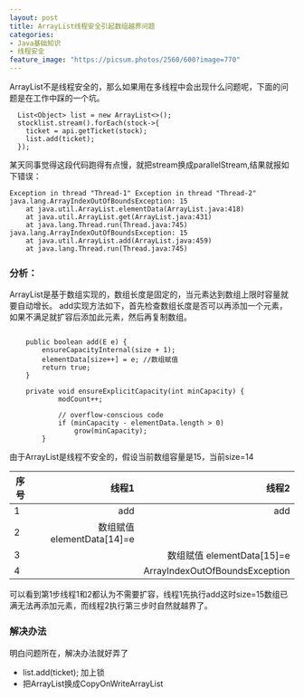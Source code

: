 ```yaml
---
layout: post
title: ArrayList线程安全引起数组越界问题
categories:
- Java基础知识
- 线程安全
feature_image: "https://picsum.photos/2560/600?image=770"
---
```


ArrayList不是线程安全的，那么如果用在多线程中会出现什么问题呢，下面的问题是在工作中踩的一个坑。

```
  List<Object> list = new ArrayList<>();
  stocklist.stream().forEach(stock->{
    ticket = api.getTicket(stock);
    list.add(ticket);
  });
 ```
 
 某天同事觉得这段代码跑得有点慢，就把stream换成parallelStream,结果就报如下错误：
 
 ```
 Exception in thread "Thread-1" Exception in thread "Thread-2" java.lang.ArrayIndexOutOfBoundsException: 15
     at java.util.ArrayList.elementData(ArrayList.java:418)
     at java.util.ArrayList.get(ArrayList.java:431)
     at java.lang.Thread.run(Thread.java:745)
 java.lang.ArrayIndexOutOfBoundsException: 15
     at java.util.ArrayList.add(ArrayList.java:459)
     at java.lang.Thread.run(Thread.java:745)
```


### 分析：

ArrayList是基于数组实现的，数组长度是固定的，当元素达到数组上限时容量就要自动增长。
add实现方法如下，首先检查数组长度是否可以再添加一个元素，如果不满足就扩容后添加此元素，然后再复制数组。

```

    public boolean add(E e) {
        ensureCapacityInternal(size + 1); 
        elementData[size++] = e; //数组赋值
        return true;
    }
    
    private void ensureExplicitCapacity(int minCapacity) {
            modCount++;
    
            // overflow-conscious code
            if (minCapacity - elementData.length > 0)
                grow(minCapacity);
        }
```

由于ArrayList是线程不安全的，假设当前数组容量是15，当前size=14

| 序号        | 线程1   |  线程2  |
| --------   | -----:  | ----:  |
| 1      | add   |   add     |
| 2        |  数组赋值 elementData[14]=e    |   |
| 3        |        |  数组赋值 elementData[15]=e  |
| 4       |        |  ArrayIndexOutOfBoundsException  |

可以看到第1步线程1和2都认为不需要扩容，线程1先执行add这时size=15数组已满无法再添加元素，而线程2执行第三步时自然就越界了。

### 解决办法

明白问题所在，解决办法就好弄了
- list.add(ticket); 加上锁
- 把ArrayList换成CopyOnWriteArrayList

<script async src="https://www.googletagmanager.com/gtag/js?id=UA-135360671-1"></script>
<script>
  window.dataLayer = window.dataLayer || [];
  function gtag(){dataLayer.push(arguments);}
  gtag('js', new Date());

  gtag('config', 'UA-135360671-1');
</script>